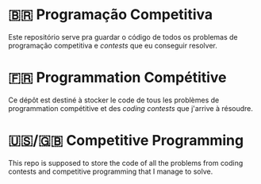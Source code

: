 # :brazil: Programação Competitiva

Este repositório serve pra guardar o código de todos os problemas de programação competitiva e *contests* que eu conseguir resolver.

# :fr: Programmation Compétitive

Ce dépôt est destiné à stocker le code de tous les problèmes de programmation compétitive et des *coding contests* que j'arrive à résoudre.

# :us:/:uk: Competitive Programming

This repo is supposed to store the code of all the problems from coding contests and competitive programming that I manage to solve. 
